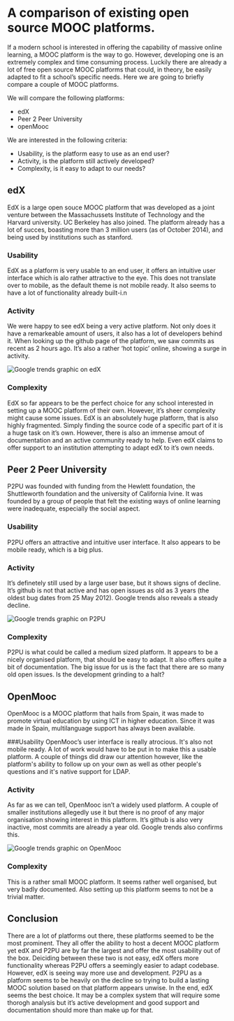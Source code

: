 # A comparison of existing open source MOOC platforms.

If a modern school is interested in offering the capability of massive online learning, a MOOC platform is the way to go. However, developing one is an extremely complex and time consuming process. Luckily there are already a lot of free open source MOOC platforms that could, in theory, be easily adapted to fit a school’s specific needs. Here we are going to briefly compare a couple of MOOC platforms.

We will compare the following platforms:
* edX
* Peer 2 Peer University
* openMooc

We are interested in the following criteria:
* Usability, is the platform easy to use as an end user?
* Activity, is the platform still actively developed?
* Complexity, is it easy to adapt to our needs?

## edX
EdX is a large open souce MOOC platform that was developed as a joint venture between the Massachussets Institute of Technology and the Harvard university. UC Berkeley has also joined.
The platform already has a lot of succes, boasting more than 3 million users (as of October 2014), and being used by institutions such as stanford.

### Usability
EdX as a platform is very usable to an end user, it offers an intuitive user interface which is alo rather attractive to the eye. This does not translate over to mobile, as the default theme is not mobile ready. It also seems to have a lot of functionality already built-i.n

### Activity
We were happy to see edX being a very active platform. Not only does it have a remarkeable amount of users, it also has a lot of developers behind it. When looking up the github page of the platform, we saw commits as recent as 2 hours ago.
It’s also a rather ‘hot topic’ online, showing a surge in activity.

![Google trends graphic on edX](https://github.com/thomastoye/howestx-docs/blob/master/images/GoogleTrends_edX.png "EdX on Google trends")

### Complexity
EdX so far appears to be the perfect choice for any school interested in setting up a MOOC platform of their own. However, it’s sheer complexity might cause some issues.
EdX is an absolutely huge platform, that is also highly fragmented. Simply finding the source code of a specific part of it is a huge task on it’s own.
However, there is also an immense amout of documentation and an active community ready to help. Even edX claims to offer support to an institution attempting to adapt edX to it’s own needs.

## Peer 2 Peer University
P2PU was founded with funding from the Hewlett foundation, the Shuttleworth foundation and the university of California Ivine. It was founded by a group of people that felt the existing ways of online learning were inadequate, especially the social aspect.

### Usability
P2PU offers an attractive and intuitive user interface. It also appears to be mobile ready, which is a big plus.

### Activity
It’s definetely still used by a large user base, but it shows signs of decline. It’s github is not that active and has open issues as old as 3 years (the oldest bug dates from 25 May 2012). Google trends also reveals a steady decline.

![Google trends graphic on P2PU](https://github.com/thomastoye/howestx-docs/blob/master/images/GoogleTrends_P2PU.png "P2PU on Google trends")

### Complexity
P2PU is what could be called a medium sized platform. It appears to be a nicely organised platform, that should be easy to adapt. It also offers quite a bit of documentation. The big issue for us is the fact that there are so many old open issues. Is the development grinding to a halt?

## OpenMooc
OpenMooc is a MOOC platform that hails from Spain, it was made to promote virtual education by using ICT in higher education. Since it was made in Spain, multilanguage support has always been available.

###Usability
OpenMooc’s user interface is really atrocious. It's also not mobile ready. A lot of work would have to be put in to make this a usable platform. A couple of things did draw our attention however, like the platform's ability to follow up on your own as well as other people's questions and it's native support for LDAP.

### Activity
As far as we can tell, OpenMooc isn’t a widely used platform. A couple of smaller institutions allegedly use it but there is no proof of any major organisation showing interest in this platform. It’s github is also very inactive, most commits are already a year old. Google trends also confirms this.

![Google trends graphic on OpenMooc](https://github.com/thomastoye/howestx-docs/blob/master/images/GoogleTrends_OpenMooc.png "OpenMooc on Google trends")

### Complexity
This is a rather small MOOC platform. It seems rather well organised, but very badly documented. Also setting up this platform seems to not be a trivial matter.

## Conclusion
There are a lot of platforms out there, these platforms seemed to be the most prominent. 
They all offer the ability to host a decent MOOC platform yet edX and P2PU are by far the largest and offer the most usability out of the box. Deiciding between these two is not easy, edX offers more functionality whereas P2PU offers a seemingly easier to adapt codebase. However, edX is seeing way more use and development. P2PU as a platform seems to be heavily on the decline so trying to build a lasting MOOC solution based on that platform appears unwise.
In the end, edX seems the best choice. It may be a complex system that will require some thorogh analysis but it’s active development and good support and documentation should more than make up for that.
